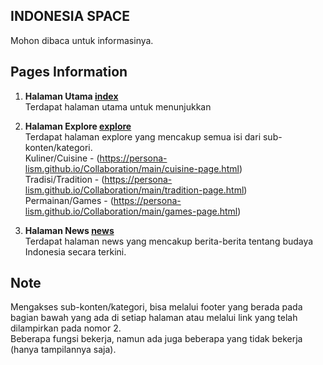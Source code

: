 ## **INDONESIA SPACE**
Mohon dibaca untuk informasinya.

## Pages Information
1. **Halaman Utama [ index ](https://persona-lism.github.io/Collaboration/)** <br>
   Terdapat halaman utama untuk menunjukkan

2. **Halaman Explore [ explore ](https://persona-lism.github.io/Collaboration/main/explore.html)** <br>
   Terdapat halaman explore yang mencakup semua isi dari sub-konten/kategori. <br>
   Kuliner/Cuisine - (https://persona-lism.github.io/Collaboration/main/cuisine-page.html) <br>
   Tradisi/Tradition - (https://persona-lism.github.io/Collaboration/main/tradition-page.html) <br>
   Permainan/Games - (https://persona-lism.github.io/Collaboration/main/games-page.html) <br>

3. **Halaman News [ news ](https://persona-lism.github.io/Collaboration/main/news.html)** <br>
   Terdapat halaman news yang mencakup berita-berita tentang budaya Indonesia secara terkini. <br>

## Note
Mengakses sub-konten/kategori, bisa melalui footer yang berada pada bagian bawah yang ada di setiap halaman atau melalui link yang telah dilampirkan pada nomor 2. <br>
Beberapa fungsi bekerja, namun ada juga beberapa yang tidak bekerja (hanya tampilannya saja).
